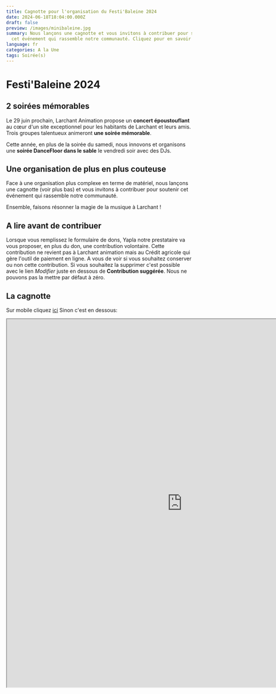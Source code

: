 ```yaml
---
title: Cagnotte pour l'organisation du Festi'Baleine 2024
date: 2024-06-18T18:04:00.000Z
draft: false
preview: /images/minibaleine.jpg
summary: Nous lançons une cagnotte et vous invitons à contribuer pour soutenir
  cet événement qui rassemble notre communauté. Cliquez pour en savoir plus.
language: fr
categories: A la Une
tags: Soirée(s)
---
```


# Festi'Baleine 2024

## 2 soirées mémorables

Le 29 juin prochain, Larchant Animation propose un **concert époustouflant** au cœur d'un site exceptionnel pour les habitants de Larchant et leurs amis. Trois groupes talentueux animeront **une soirée mémorable**.

Cette année, en plus de la soirée du samedi, nous innovons et organisons une **soirée DanceFloor dans le sable** le vendredi soir avec des DJs.

## Une organisation de plus en plus couteuse

Face à une organisation plus complexe en terme de matériel, nous lançons une cagnotte (voir plus bas) et vous invitons à contribuer pour soutenir cet événement qui rassemble notre communauté.

Ensemble, faisons résonner la magie de la musique à Larchant !

<!-- ## Réduction d'impots
**Important** :  Les dons au profit des associations ouvrent droit à une réduction d'impôt sur le revenu de 66 % à 75 % du montant versé, selon l’association choisie, dans la limite de 20 % du revenu imposable.
[En savoir plus](https://www.economie.gouv.fr/particuliers/prelevement-a-la-source-reductions-fiscales-dons-associations) -->

## A lire avant de contribuer

Lorsque vous remplissez le formulaire de dons, Yapla notre prestataire va vous proposer, en plus du don, une contribution volontaire. Cette contribution ne revient pas à Larchant animation mais au Crédit agricole qui gère l'outil de paiement en ligne. A vous de voir si vous souhaitez conserver ou non cette contribution. Si vous souhaitez la supprimer c'est possible avec le lien _Modifier_ juste en dessous de **Contribution suggérée**. Nous ne pouvons pas la mettre par défaut à zéro.

## La cagnotte

Sur mobile cliquez [ici](https://larchant-animation.s2.yapla.com/fr/campaign-8247)
Sinon c'est en dessous:

<iframe width="950" height="1000" src="https://larchant-animation.s2.yapla.com/fr/campaign-8247"></iframe>
